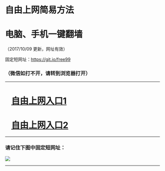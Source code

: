 ﻿# 自由上网简易方法

# 电脑、手机一键翻墙

（2017/10/09 更新，网址有效）

固定短网址：https://git.io/free99

### （微信如打不开，请转到浏览器打开）


***





# &nbsp;&nbsp; <a href="http://ft625725423.fwq-tz-1001.info/fwqtz01.html?t=100900126326 " target="_blank">自由上网入口1</a>
# &nbsp;&nbsp; <a href="http://ft2801715128.fwq-tz-1002.info/fwqtz02.html?t=100900110197 " target="_blank">自由上网入口2</a>
***

### 请记住下图中固定短网址：

<img src="https://s3-us-west-2.amazonaws.com/fwq-1001/yjfq-20170905okok.png" /> 


***


